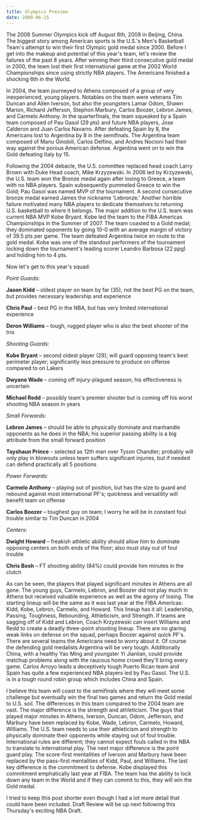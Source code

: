 ```yaml
---
title: Olympics Preview
date: 2008-06-25
---
```


The 2008 Summer Olympics kick off August 8th, 2008 in Beijing, China. The biggest story among American sports is the U.S.'s Men's Basketball Team's attempt to win their first Olympic gold medal since 2000. Before I get into the makeup and potential of this year's team, let's review the failures of the past 8 years. After winning their third consecutive gold medal in 2000, the team lost their first international game at the 2002 World Championships since using strictly NBA players. The Americans finished a shocking 6th in the World.

In 2004, the team journeyed to Athens composed of a group of very inexperienced, young players. Notables on the team were veterans Tim Duncan and Allen Iverson, but also the youngsters Lamar Odom, Shawn Marion, Richard Jefferson, Stephon Marbury, Carlos Boozer, Lebron James, and Carmelo Anthony. In the quarterfinals, the team squeaked by a Spain team composed of Pau Gasol (29 pts) and future NBA players, Jose Calderon and Juan Carlos Navarro. After defeating Spain by 8, the Americans lost to Argentina by 8 in the semifinals. The Argentina team composed of Manu Ginobili, Carlos Delfino, and Andres Nocioni had their way against the porous American defense. Argentina went on to win the Gold defeating Italy by 15.

Following the 2004 debacle, the U.S. committee replaced head coach Larry Brown with Duke Head coach, Mike Krzyzewski. In 2006 led by Krzyzewski, the U.S. team won the Bronze medal again after losing to Greece, a team with no NBA players. Spain subsequently pummeled Greece to win the Gold; Pau Gasol was named MVP of the tournament. A second consecutive bronze medal earned James the nickname 'Lebronze.' Another horrible failure motivated many NBA players to dedicate themselves to returning U.S. basketball to where it belongs. The major addition to the U.S. team was current NBA MVP Kobe Bryant. Kobe led the team to the FIBA Americas Championships in the Summer of 2007. The team coasted to a Gold medal; they dominated opponents by going 10-0 with an average margin of victory of 39.5 pts per game. The team defeated Argentina twice en route to the gold medal. Kobe was one of the standout performers of the tournament locking down the tournament's leading scorer Leandro Barbosa (22 ppg) and holding him to 4 pts.

Now let's get to this year's squad:

*Point Guards*:

**Jason Kidd** – oldest player on team by far (35), not the best PG on the team, but provides necessary leadership and experience

**Chris Paul** – best PG in the NBA, but has very limited international experience

**Deron Williams** – tough, rugged player who is also the best shooter of the trio

*Shooting Guards*:

**Kobe Bryant** – second oldest player (29); will guard opposing team's best perimeter player; significantly less pressure to produce on offense compared to on Lakers

**Dwyane Wade** – coming off injury-plagued season; his effectiveness is uncertain

**Michael Redd** – possibly team's premier shooter but is coming off his worst shooting NBA season in years

*Small Forwards*:

**Lebron James** – should be able to physically dominate and manhandle opponents as he does in the NBA; his superior passing ability is a big attribute from the small forward position

**Tayshaun Prince** – selected as 12th man over Tyson Chandler; probably will only play in blowouts unless team suffers significant injuries, but if needed can defend practically all 5 positions

*Power Forwards*:

**Carmelo Anthony** – playing out of position, but has the size to guard and rebound against most international PF's; quickness and versatility will benefit team on offense

**Carlos Boozer** – toughest guy on team; I worry he will be in constant foul trouble similar to Tim Duncan in 2004

*Centers*:

**Dwight Howard** – freakish athletic ability should allow him to dominate opposing centers on both ends of the floor; also must stay out of foul trouble

**Chris Bosh** – FT shooting ability (84%) could provide him minutes in the clutch

As can be seen, the players that played significant minutes in Athens are all gone. The young guys, Carmelo, Lebron, and Boozer did not play much in Athens but received valuable experience as well as the agony of losing. The starting lineup will be the same as it was last year at the FIBA Americas: Kidd, Kobe, Lebron, Carmelo, and Howard. This lineup has it all: Leadership, Passing, Toughness, Rebounding, Athleticism, and Strength. If teams are sagging off of Kidd and Lebron, Coach Krzyzewski can insert Williams and Redd to create a deadly three-point shooting lineup. There are no glaring weak links on defense on the squad, perhaps Boozer against quick PF's. There are several teams the Americans need to worry about it. Of course the defending gold medalists Argentina will be very tough. Additionally China, with a healthy Yao Ming and youngster Yi Jianlian, could provide matchup problems along with the raucous home crowd they'll bring every game. Carlos Arroyo leads a deceptively tough Puerto Rican team and Spain has quite a few experienced NBA players led by Pau Gasol. The U.S. is in a tough round robin group which includes China and Spain.

I believe this team will coast to the semifinals where they will meet some challenge but eventually win the final two games and return the Gold medal to U.S. soil. The differences in this team compared to the 2004 team are vast. The major difference is the strength and athleticism. The guys that played major minutes in Athens, Iverson, Duncan, Odom, Jefferson, and Marbury have been replaced by Kobe, Wade, Lebron, Carmelo, Howard, Williams. The U.S. team needs to use their athleticism and strength to physically dominate their opponents while staying out of foul trouble. International rules are different; they cannot expect fouls called in the NBA to translate to international play. The next major difference is the point guard play. The score-first mentalities of Iverson and Marbury have been replaced by the pass-first mentalities of Kidd, Paul, and Williams. The last key difference is the commitment to defense. Kobe displayed this commitment emphatically last year at FIBA. The team has the ability to lock down any team in the World and if they can commit to this, they will win the Gold medal.

I tried to keep this post shorter even though I had a lot more detail that could have been included. Draft Review will be up next following this Thursday's exciting NBA Draft. 